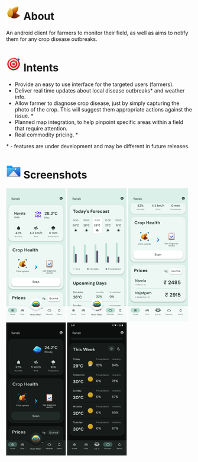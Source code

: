 # <img src = "MdAssets/seed.png" width = 40 > About
 An android client for farmers to monitor their field, as well as aims to notify them for any crop disease outbreaks.

# <img src = "MdAssets/goal.png" width = 40> Intents
- Provide an easy to use interface for the targeted users (farmers).
- Deliver real time updates about local disease outbreaks* and weather info.
- Allow farmer to diagnose crop disease, just by simply capturing the photo of the crop. This will suggest them appropriate actions against the issue. *
- Planned map integration, to help pinpoint specific areas within a field that require attention.
- Real commodity pricing. *

\* - features are under development and may be different in future releases.


# <img src = "MdAssets/images.png" width = 40> Screenshots
<img src="./MdAssets/ss2.png" width = 32%> <img src="./MdAssets/ss1.png" width = 32%> <img src="./MdAssets/ss3.png" width = 32%> <img src="./MdAssets/ss4.png" width = 32%> <img src="./MdAssets/ss5.png" width = 32%>
